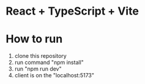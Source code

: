 # React + TypeScript + Vite

# How to run

1) clone this repository
2) run command "npm install"
3) run "npm run dev"
4) client is on the "localhost:5173"
